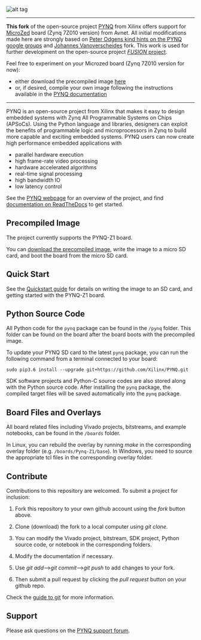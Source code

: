 ![alt tag](./logo.png)

---
**This fork** of the open-source project [PYNQ](https://github.com/Xilinx/PYNQ) from Xilinx offers support for [MicroZed](http://zedboard.org/product/microzed) board (Zynq 7Z010 version) from Avnet. All initial modifications made here are strongly based on [Peter Odgens kind hints on the PYNQ google groups](https://groups.google.com/forum/#!topic/pynq_project/khyhCX16e_c) and [Johannes Vanoverscheides](https://github.com/siesse/PYNQ) fork. This work is used for further development on the open-source project [*FUSION* project](https://fusion-project.io).

Feel free to experiment on your Microzed board (Zynq 7Z010 version for now):
 
* either download the precompiled image [here](https://fusion-project.io/assets/pynq_mz7010_v1.0.img.zip) 
* or, if desired, compile your own image following the instructions available in the [PYNQ documentation](http://pynq.readthedocs.io/en/latest/pynq_sd_card.html#building-the-image)

<!-- From setup.py: "Please set the BOARD environment variable to get any BOARD specific overlays (e.g. Pynq-Z1)." -->
<!-- The BOARD environment varialbe is set to *MicroZed7010* to get the according board specific overlays. These can be installed using the following command on the Microzed board:
```
sudo pip3.6 install --upgrade git+https://github.com/Xilinx/PYNQ.git
```
--> 

---

PYNQ is an open-source project from Xilinx that makes it easy to design embedded systems with Zynq All Programmable Systems on Chips (APSoCs). Using the Python language and libraries, designers can exploit the benefits of programmable logic and microprocessors in Zynq to build more capable and exciting embedded systems.
PYNQ users can now create high performance embedded applications with
-	parallel hardware execution
-	high frame-rate video processing
-	hardware accelerated algorithms
-	real-time signal processing
-	high bandwidth IO
-	low latency control

See the <a href="http://www.pynq.io/" target="_blank">PYNQ webpage</a> for an overview of the project, and find <a href="http://pynq.readthedocs.io" target="_blank">documentation on ReadTheDocs</a> to get started. 

## Precompiled Image

The project currently supports the PYNQ-Z1 board. 

You can <a href="https://files.digilent.com/Products/PYNQ/pynq_z1_v2.0.img.zip" target="_blank">download the precompiled image</a>, write the image to a micro SD card, and boot the board from the micro SD card. 

## Quick Start

See the <a href="http://pynq.readthedocs.io/en/latest/getting_started.html" target="_blank">Quickstart guide</a> for details on writing the image to an SD card, and getting started with the PYNQ-Z1 board.

## Python Source Code

All Python code for the `pynq` package can be found in the `/pynq` folder. This folder can be found on the board after the board boots with the precompiled image.

To update your PYNQ SD card to the latest ``pynq`` package, you can run the following command from a terminal connected to your board:

```console
sudo pip3.6 install --upgrade git+https://github.com/Xilinx/PYNQ.git
```

SDK software projects and Python-C source codes are also stored along with the Python source code. After installing the `pynq` package, the compiled target files will be saved automatically into the `pynq` package.

## Board Files and Overlays

All board related files including Vivado projects, bitstreams, and example notebooks, can be found in the `/boards` folder.

In Linux, you can rebuild the overlay by running *make* in the corresponding overlay folder (e.g. `/boards/Pynq-Z1/base`). In Windows, you need to source the appropriate tcl files in the corresponding overlay folder.

## Contribute

Contributions to this repository are welcomed. To submit a project for inclusion:

1. Fork this repository to your own github account using the *fork* button above.

2. Clone (download) the fork to a local computer using *git clone*.

3. You can modify the Vivado project, bitstream, SDK project, Python source code, or notebook in the corresponding folders.

4. Modify the documentation if necessary.

5. Use *git add*-->*git commit*-->*git push* to add changes to your fork.

6. Then submit a pull request by clicking the *pull request* button on your github repo.

Check the <a href="http://git.huit.harvard.edu/guide/" target="_blank">guide to git</a> for more information.

## Support

Please ask questions on the <a href="https://groups.google.com/forum/#!forum/pynq_project" target="_blank">PYNQ support forum</a>.

